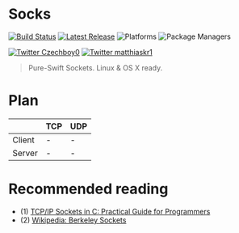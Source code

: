 # Socks

[![Build Status](https://travis-ci.com/czechboy0/Socks.svg?branch=master)](https://travis-ci.org/czechboy0/Jay)
[![Latest Release](https://img.shields.io/github/release/czechboy0/socks.svg)](https://github.com/czechboy0/jay/releases/latest)
![Platforms](https://img.shields.io/badge/platforms-Linux%20%7C%20OS%20X-blue.svg)
![Package Managers](https://img.shields.io/badge/package%20managers-swiftpm-yellow.svg)

[![Twitter Czechboy0](https://img.shields.io/badge/twitter-czechboy0-green.svg)](http://twitter.com/czechboy0)
[![Twitter matthiaskr1](https://img.shields.io/badge/twitter-matthiaskr1-green.svg)](http://twitter.com/matthiaskr1)

> Pure-Swift Sockets. Linux & OS X ready.

# Plan

| | TCP | UDP |
| --- | --- | --- |
| Client | - | - | 
| Server | - | -  |

# Recommended reading
- (1) [TCP/IP Sockets in C: Practical Guide for Programmers](http://www.e-reading.club/bookreader.php/136904/TCP%7CIP_Sockets_in_C:_Practical_Guide_for_Programmers.pdf)
- (2) [Wikipedia: Berkeley Sockets](https://en.wikipedia.org/wiki/Berkeley_sockets)
